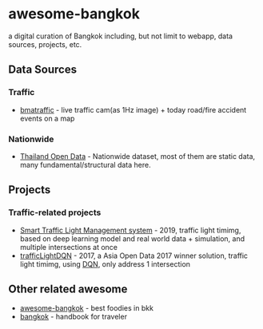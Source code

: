 # awesome-bangkok
a digital curation of Bangkok including, but not limit to webapp, data sources, projects, etc. 

## Data Sources
### Traffic
- [bmatraffic](http://www.bmatraffic.com/index.aspx) - live traffic cam(as 1Hz image) + today road/fire accident events on a map

### Nationwide
- [Thailand Open Data](https://data.go.th/) - Nationwide dataset, most of them are static data, many fundamental/structural data here. 

## Projects
### Traffic-related projects
- [Smart Traffic Light Management system](https://github.com/wasdee/Smart-Traffic-Light-Management) - 2019, traffic light timimg, based on deep learning model and real world data + simulation, and multiple intersections at once
- [trafficLightDQN](https://github.com/wasdee/trafficLightDQN) - 2017, a Asia Open Data 2017 winner solution, traffic light timimg, using [DQN](https://medium.com/kosate/dqn-deep-learning-%E0%B8%AA%E0%B8%B2%E0%B8%A1%E0%B8%B2%E0%B8%A3%E0%B8%96%E0%B9%80%E0%B8%A5%E0%B9%88%E0%B8%99%E0%B9%80%E0%B8%81%E0%B8%A1-atari-%E0%B9%80%E0%B8%AD%E0%B8%B2%E0%B8%8A%E0%B8%99%E0%B8%B0%E0%B8%A1%E0%B8%99%E0%B8%B8%E0%B8%A9%E0%B8%A2%E0%B9%8C-29-%E0%B9%80%E0%B8%81%E0%B8%A1-%E0%B9%82%E0%B8%94%E0%B8%A2%E0%B9%83%E0%B8%8A%E0%B9%89-model-%E0%B9%80%E0%B8%AB%E0%B8%A1%E0%B8%B7%E0%B8%AD%E0%B8%99%E0%B9%80%E0%B8%94%E0%B8%B4%E0%B8%A1%E0%B9%84%E0%B8%94%E0%B9%89%E0%B8%AD%E0%B8%A2%E0%B9%88%E0%B8%B2%E0%B8%87%E0%B9%84%E0%B8%A3-part-87477c33af96), only address 1 intersection

## Other related awesome
- [awesome-bangkok](https://github.com/jakshi/awesome-bangkok) - best foodies in bkk
- [bangkok](https://github.com/supatake/bangkok) - handbook for traveler
